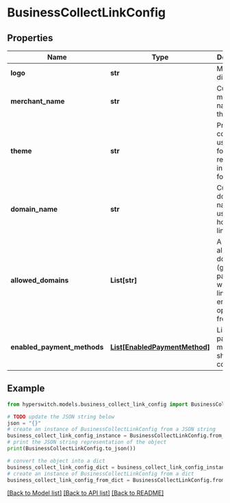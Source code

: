 # BusinessCollectLinkConfig


## Properties

Name | Type | Description | Notes
------------ | ------------- | ------------- | -------------
**logo** | **str** | Merchant&#39;s display logo | [optional] 
**merchant_name** | **str** | Custom merchant name for the link | [optional] 
**theme** | **str** | Primary color to be used in the form represented in hex format | [optional] 
**domain_name** | **str** | Custom domain name to be used for hosting the link | [optional] 
**allowed_domains** | **List[str]** | A list of allowed domains (glob patterns) where this link can be embedded / opened from | 
**enabled_payment_methods** | [**List[EnabledPaymentMethod]**](EnabledPaymentMethod.md) | List of payment methods shown on collect UI | 

## Example

```python
from hyperswitch.models.business_collect_link_config import BusinessCollectLinkConfig

# TODO update the JSON string below
json = "{}"
# create an instance of BusinessCollectLinkConfig from a JSON string
business_collect_link_config_instance = BusinessCollectLinkConfig.from_json(json)
# print the JSON string representation of the object
print(BusinessCollectLinkConfig.to_json())

# convert the object into a dict
business_collect_link_config_dict = business_collect_link_config_instance.to_dict()
# create an instance of BusinessCollectLinkConfig from a dict
business_collect_link_config_from_dict = BusinessCollectLinkConfig.from_dict(business_collect_link_config_dict)
```
[[Back to Model list]](../README.md#documentation-for-models) [[Back to API list]](../README.md#documentation-for-api-endpoints) [[Back to README]](../README.md)



